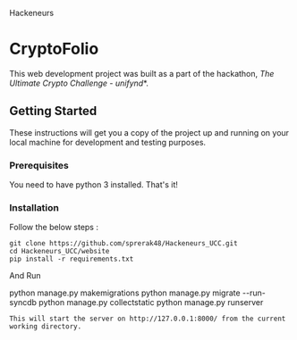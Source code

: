 Hackeneurs

# CryptoFolio

This web development project was built as a part of the hackathon, *The Ultimate Crypto Challenge - unifynd**.

## Getting Started

These instructions will get you a copy of the project up and running on your local machine for development and testing purposes.
### Prerequisites

You need to have python 3 installed. That's it!

### Installation

Follow the below steps : 

```
git clone https://github.com/sprerak48/Hackeneurs_UCC.git
cd Hackeneurs_UCC/website
pip install -r requirements.txt
```

And Run


python manage.py makemigrations
python manage.py migrate --run-syncdb
python manage.py collectstatic
python manage.py runserver
```
This will start the server on http://127.0.0.1:8000/ from the current working directory.


